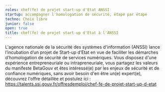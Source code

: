 ```yaml
---
roles: chef(fe) de projet start-up d'Etat ANSSI
startup: accompagner l'homologation de sécurité, étape par étape
techno: Choix libre
junior: false
open: true
title: chef(fe) de projet start-up d'Etat à l'ANSSI
---
```


L'agence nationale de la sécurité des systèmes d'information (ANSSI) lance l’incubation d’un projet de Start-up d’Etat en vue de faciliter les démarches d’homologation de sécurité de services 
numériques. Vous disposez d'une expérience entrepreneuriale ou intrapreneuriale, vous partagez les valeurs du manifeste BetaGouv et êtes intéressé(e) par les enjeux de sécurité et de confiance numériques, sans avoir besoin d'en être un(e) expert(e), découvrez l'offre détaillée et postulez ici : https://talents.ssi.gouv.fr/offresdemploi/chef-fe-de-projet-start-up-d-etat
